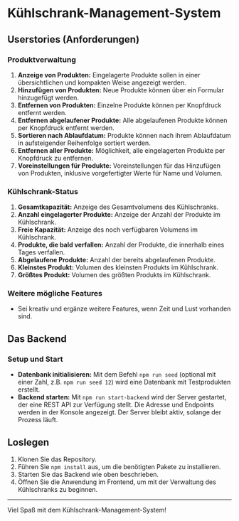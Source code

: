 # Kühlschrank-Management-System

## Userstories (Anforderungen)

### Produktverwaltung

1. **Anzeige von Produkten:** Eingelagerte Produkte sollen in einer übersichtlichen und kompakten Weise angezeigt werden.
2. **Hinzufügen von Produkten:** Neue Produkte können über ein Formular hinzugefügt werden.
3. **Entfernen von Produkten:** Einzelne Produkte können per Knopfdruck entfernt werden.
4. **Entfernen abgelaufener Produkte:** Alle abgelaufenen Produkte können per Knopfdruck entfernt werden.
5. **Sortieren nach Ablaufdatum:** Produkte können nach ihrem Ablaufdatum in aufsteigender Reihenfolge sortiert werden.
6. **Entfernen aller Produkte:** Möglichkeit, alle eingelagerten Produkte per Knopfdruck zu entfernen.
7. **Voreinstellungen für Produkte:** Voreinstellungen für das Hinzufügen von Produkten, inklusive vorgefertigter Werte für Name und Volumen.

### Kühlschrank-Status

1. **Gesamtkapazität:** Anzeige des Gesamtvolumens des Kühlschranks.
2. **Anzahl eingelagerter Produkte:** Anzeige der Anzahl der Produkte im Kühlschrank.
3. **Freie Kapazität:** Anzeige des noch verfügbaren Volumens im Kühlschrank.
4. **Produkte, die bald verfallen:** Anzahl der Produkte, die innerhalb eines Tages verfallen.
5. **Abgelaufene Produkte:** Anzahl der bereits abgelaufenen Produkte.
6. **Kleinstes Produkt:** Volumen des kleinsten Produkts im Kühlschrank.
7. **Größtes Produkt:** Volumen des größten Produkts im Kühlschrank.

### Weitere mögliche Features

- Sei kreativ und ergänze weitere Features, wenn Zeit und Lust vorhanden sind.

## Das Backend

### Setup und Start

- **Datenbank initialisieren:** Mit dem Befehl `npm run seed` (optional mit einer Zahl, z.B. `npm run seed 12`) wird eine Datenbank mit Testprodukten erstellt.
- **Backend starten:** Mit `npm run start-backend` wird der Server gestartet, der eine REST API zur Verfügung stellt. Die Adresse und Endpoints werden in der Konsole angezeigt. Der Server bleibt aktiv, solange der Prozess läuft.

## Loslegen

1. Klonen Sie das Repository.
2. Führen Sie `npm install` aus, um die benötigten Pakete zu installieren.
3. Starten Sie das Backend wie oben beschrieben.
4. Öffnen Sie die Anwendung im Frontend, um mit der Verwaltung des Kühlschranks zu beginnen.

---

Viel Spaß mit dem Kühlschrank-Management-System!
